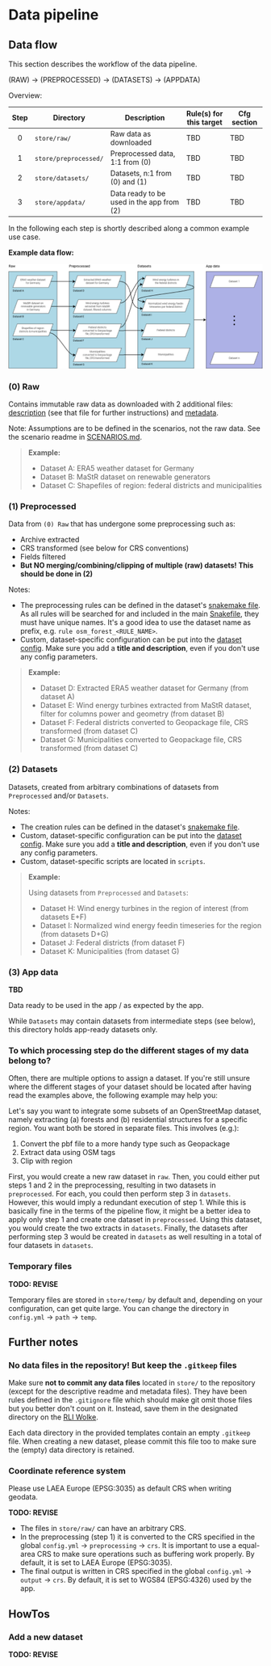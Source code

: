 # Data pipeline

## Data flow

This section describes the workflow of the data pipeline.

(RAW) -> (PREPROCESSED) -> (DATASETS) -> (APPDATA)

Overview:

| **Step** | **Directory**         | **Description**                           | **Rule(s) for this target** | **Cfg section** |
|:--------:|-----------------------|-------------------------------------------|-----------------------------|-----------------|
|    0     | `store/raw/`          | Raw data as downloaded                    | TBD                         | TBD             |
|    1     | `store/preprocessed/` | Preprocessed data, 1:1 from (0)           | TBD                         | TBD             |
|    2     | `store/datasets/`     | Datasets, n:1 from (0) and (1)            | TBD                         | TBD             |
|    3     | `store/appdata/`      | Data ready to be used in the app from (2) | TBD                         | TBD             |

In the following each step is shortly described along a common example use
case.

**Example data flow:**

![example data flow](../../docs/img/datasets/pipeline_dataflow_example.png)

### (0) Raw

Contains immutable raw data as downloaded with 2 additional files:
[description](raw/.TEMPLATE/dataset.md) (see that file for further
instructions) and [metadata](raw/.TEMPLATE/metadata.json).

Note: Assumptions are to be defined in the scenarios, not the raw data.
See the scenario readme in [SCENARIOS.md](../scenarios/SCENARIOS.md).

> **Example:**
> - Dataset A: ERA5 weather dataset for Germany
> - Dataset B: MaStR dataset on renewable generators
> - Dataset C: Shapefiles of region: federal districts and municipalities

### (1) Preprocessed

Data from `(0) Raw`  that has undergone some preprocessing such as:
 - Archive extracted
 - CRS transformed (see below for CRS conventions)
 - Fields filtered
 - **But NO merging/combining/clipping of multiple (raw) datasets! This should
   be done in (2)**

Notes:
- The preprocessing rules can be defined in the dataset's
  [snakemake file](preprocessed/.TEMPLATE/create.smk). As all rules will be
  searched for and included in the main [Snakefile](../workflow/Snakefile),
  they must have unique names. It's a good idea to use the dataset name as
  prefix, e.g. `rule osm_forest_<RULE_NAME>`.
- Custom, dataset-specific configuration can be put into the
  [dataset config](preprocessed/.TEMPLATE/config.yml). Make sure you add a
  **title and description**, even if you don't use any config parameters.

> **Example:**
> - Dataset D: Extracted ERA5 weather dataset for Germany (from dataset A)
> - Dataset E: Wind energy turbines extracted from MaStR dataset, filter for
>   columns power and geometry (from dataset B)
> - Dataset F: Federal districts converted to Geopackage file, CRS transformed
>   (from dataset C)
> - Dataset G: Municipalities converted to Geopackage file, CRS transformed
>   (from dataset C)

### (2) Datasets

Datasets, created from arbitrary combinations of datasets from
`Preprocessed` and/or `Datasets`.

Notes:
- The creation rules can be defined in the dataset's
  [snakemake file](datasets/.TEMPLATE/create.smk).
- Custom, dataset-specific configuration can be put into the
  [dataset config](datasets/.TEMPLATE/config.yml). Make sure you add a
  **title and description**, even if you don't use any config parameters.
- Custom, dataset-specific scripts are located in `scripts`.

> **Example:**
> 
> Using datasets from `Preprocessed` and `Datasets`:
> - Dataset H: Wind energy turbines in the region of interest (from datasets E+F)
> - Dataset I: Normalized wind energy feedin timeseries for the region (from
>   datasets D+G)
> - Dataset J: Federal districts (from dataset F)
> - Dataset K: Municipalities (from dataset G)

### (3) App data

**TBD**

Data ready to be used in the app / as expected by the app.

While `Datasets` may contain datasets from intermediate steps (see below),
this directory holds app-ready datasets only.

### To which processing step do the different stages of my data belong to?

Often, there are multiple options to assign a dataset. If you're still unsure
where the different stages of your dataset should be located after having
read the examples above, the following example may help you:

Let's say you want to integrate some subsets of an OpenStreetMap dataset,
namely extracting (a) forests and (b) residential structures for a specific
region. You want both be stored in separate files. This involves (e.g.):
1. Convert the pbf file to a more handy type such as Geopackage
2. Extract data using OSM tags
3. Clip with region

First, you would create a new raw dataset in `raw`. Then, you could either
put steps 1 and 2 in the preprocessing, resulting in two datasets in
`preprocessed`. For each, you could then perform step 3 in `datasets`.
However, this would imply a redundant execution of step 1. While this is
basically fine in the terms of the pipeline flow, it might be a better idea to
apply only step 1 and create one dataset in `preprocessed`. Using this
dataset, you would create the two extracts in `datasets`. Finally, the
datasets after performing step 3 would be created in `datasets` as well
resulting in a total of four datasets in `datasets`.

### Temporary files

**TODO: REVISE**

Temporary files are stored in `store/temp/` by default and, depending on your
configuration, can get quite large.  You can change the directory in
`config.yml` -> `path` -> `temp`.

## Further notes

### No data files in the repository! But keep the `.gitkeep` files

Make sure **not to commit any data files** located in `store/` to the
repository (except for the descriptive readme and metadata files). They have
been  rules defined in the `.gitignore` file which should make git omit those
files  but you better don't count on it. Instead, save them in the designated
directory on the [RLI Wolke](https://wolke.rl-institut.de/f/160572).

Each data directory in the provided templates contain an empty `.gitkeep`
file. When creating a new dataset, please commit this file too to make sure
the (empty) data directory is retained. 

### Coordinate reference system

Please use LAEA Europe (EPSG:3035) as default CRS when writing geodata.

**TODO: REVISE**

- The files in `store/raw/` can have an arbitrary CRS.
- In the preprocessing (step 1) it is converted to the CRS specified in the global `config.yml` -> `preprocessing` -> 
  `crs`. It is important to use a equal-area CRS to make sure operations such as buffering work properly. By default,
  it is set to LAEA Europe (EPSG:3035).
- The final output is written in CRS specified in the global `config.yml` -> `output` -> `crs`. By default, it is set
  to WGS84 (EPSG:4326) used by the app.

## HowTos

### Add a new dataset

**TODO: REVISE**
